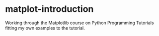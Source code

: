 # matplot-introduction
Working through the Matplotlib course on Python Programming Tutorials fitting my own examples to the tutorial.

